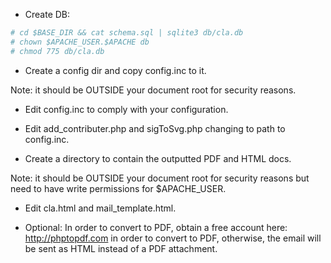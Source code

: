 * Create DB:

```bash
# cd $BASE_DIR && cat schema.sql | sqlite3 db/cla.db 
# chown $APACHE_USER.$APACHE db
# chmod 775 db/cla.db
```
* Create a config dir and copy config.inc to it.

Note: it should be OUTSIDE your document root for security reasons.

* Edit config.inc to comply with your configuration.

* Edit add_contributer.php and sigToSvg.php changing to path to config.inc.

* Create a directory to contain the outputted PDF and HTML docs.

Note: it should be OUTSIDE your document root for security reasons but need to have write permissions for $APACHE_USER.

* Edit cla.html and mail_template.html.

* Optional: In order to convert to PDF, obtain a free account here: http://phptopdf.com in order to convert to PDF, otherwise, the email will be sent as HTML instead of a PDF attachment.

